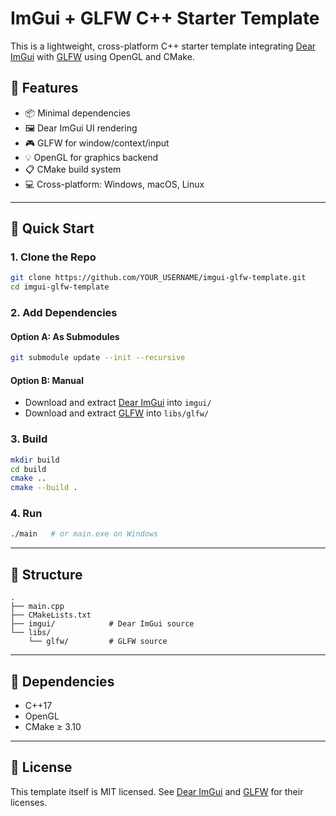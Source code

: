 
# ImGui + GLFW C++ Starter Template

This is a lightweight, cross-platform C++ starter template integrating [Dear ImGui](https://github.com/ocornut/imgui) with [GLFW](https://github.com/glfw/glfw) using OpenGL and CMake.

## 🧰 Features

- 📦 Minimal dependencies
- 🖼️ Dear ImGui UI rendering
- 🎮 GLFW for window/context/input
- 💡 OpenGL for graphics backend
- 📋 CMake build system
- 💻 Cross-platform: Windows, macOS, Linux

---

## 🚀 Quick Start

### 1. Clone the Repo

```bash
git clone https://github.com/YOUR_USERNAME/imgui-glfw-template.git
cd imgui-glfw-template
```

### 2. Add Dependencies

#### Option A: As Submodules

```bash
git submodule update --init --recursive
```

#### Option B: Manual

- Download and extract [Dear ImGui](https://github.com/ocornut/imgui) into `imgui/`
- Download and extract [GLFW](https://github.com/glfw/glfw) into `libs/glfw/`

### 3. Build

```bash
mkdir build
cd build
cmake ..
cmake --build .
```

### 4. Run

```bash
./main   # or main.exe on Windows
```

---

## 📁 Structure

```
.
├── main.cpp
├── CMakeLists.txt
├── imgui/            # Dear ImGui source
└── libs/
    └── glfw/         # GLFW source
```

---

## 🧱 Dependencies

- C++17
- OpenGL
- CMake ≥ 3.10

---

## 📝 License

This template itself is MIT licensed. See [Dear ImGui](https://github.com/ocornut/imgui) and [GLFW](https://github.com/glfw/glfw) for their licenses.
